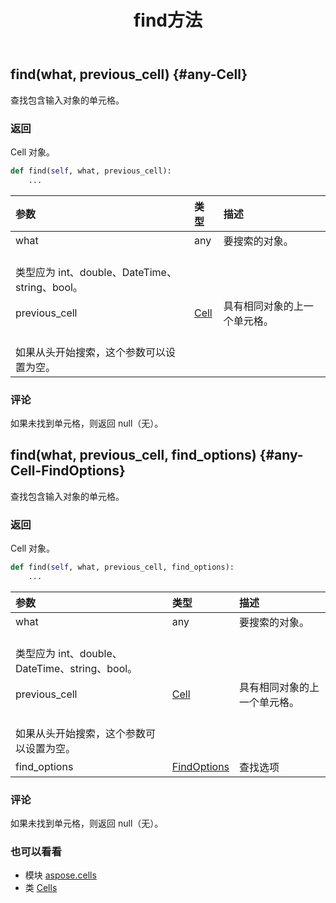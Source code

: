 ﻿---
title: find方法
second_title: Aspose.Cells for Python via .NET API 参考文献
description:
type: docs
weight: 290
url: /zh/python-net/aspose.cells/cells/find/
is_root: false
---
##  find(what, previous_cell) {#any-Cell}
查找包含输入对象的单元格。


### 返回

Cell 对象。


```python
def find(self, what, previous_cell):
    ...
```


|参数|类型|描述|
| :- | :- | :- |
| what | any |要搜索的对象。<br/>类型应为 int、double、DateTime、string、bool。|
| previous_cell | [Cell](/cells/zh/python-net/aspose.cells/cell) |具有相同对象的上一个单元格。<br/>如果从头开始搜索，这个参数可以设置为空。|
### 评论

如果未找到单元格，则返回 null（无）。

##  find(what, previous_cell, find_options) {#any-Cell-FindOptions}

查找包含输入对象的单元格。


### 返回

Cell 对象。


```python
def find(self, what, previous_cell, find_options):
    ...
```


|参数|类型|描述|
| :- | :- | :- |
| what | any |要搜索的对象。<br/>类型应为 int、double、DateTime、string、bool。|
| previous_cell | [Cell](/cells/zh/python-net/aspose.cells/cell) |具有相同对象的上一个单元格。<br/>如果从头开始搜索，这个参数可以设置为空。|
| find_options | [FindOptions](/cells/zh/python-net/aspose.cells/findoptions) |查找选项|
### 评论

如果未找到单元格，则返回 null（无）。


### 也可以看看

* 模块 [aspose.cells](../../)
* 类 [Cells](/cells/zh/python-net/aspose.cells/cells)
